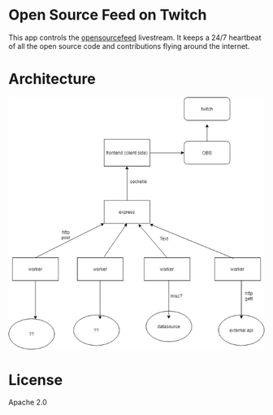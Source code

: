# Open Source Feed on Twitch

This app controls the [opensourcefeed](https://twitch.tv/opensourcefeed) livestream. It keeps a 24/7 heartbeat of all the open source code and contributions flying around the internet.

# Architecture

![architecture](img/architecture.png)

# License

Apache 2.0
